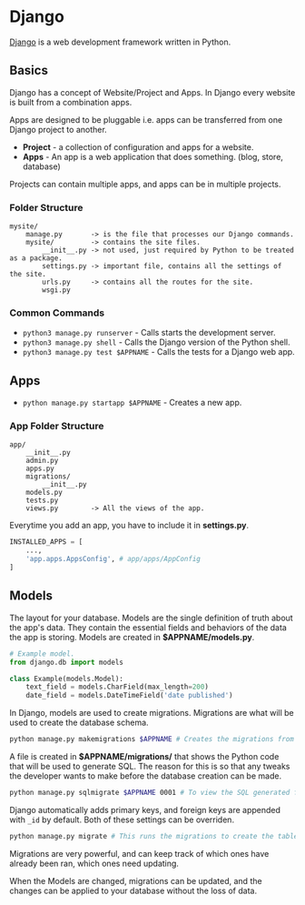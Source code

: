 # Django

[Django](https://www.djangoproject.com/) is a web development framework
written in Python.

## Basics

Django has a concept of Website/Project and Apps. In Django every website
is built from a combination apps.

Apps are designed to be pluggable i.e.
apps can be transferred from one Django project to another.

* **Project** - a collection of configuration and apps for a website.
* **Apps** - An app is a web application that does something. (blog, store, database)

Projects can contain multiple apps, and apps can be in multiple projects.

### Folder Structure

```code
mysite/
    manage.py       -> is the file that processes our Django commands.
    mysite/         -> contains the site files.
        __init__.py -> not used, just required by Python to be treated as a package.
        settings.py -> important file, contains all the settings of the site.
        urls.py     -> contains all the routes for the site.
        wsgi.py
```

### Common Commands

* `python3 manage.py runserver` - Calls starts the development server.
* `python3 manage.py shell` - Calls the Django version of the Python shell.
* `python3 manage.py test $APPNAME` - Calls the tests for a Django web app.

## Apps

* `python manage.py startapp $APPNAME` - Creates a new app.

### App Folder Structure

```code
app/
    __init__.py
    admin.py
    apps.py
    migrations/
        __init__.py
    models.py
    tests.py
    views.py        -> All the views of the app.
```

Everytime you add an app, you have to include it in **settings.py**.

```python
INSTALLED_APPS = [
    ...,
    'app.apps.AppsConfig', # app/apps/AppConfig
]
```

## Models

The layout for your database. Models are the single definition of truth about the app's data. They contain the essential fields and behaviors of the data the app is storing. Models are created in **$APPNAME/models.py**.

```python
# Example model.
from django.db import models

class Example(models.Model):
    text_field = models.CharField(max_length=200)
    date_field = models.DateTimeField('date published')
```

In Django, models are used to create migrations. Migrations are what will
be used to create the database schema.

```bash
python manage.py makemigrations $APPNAME # Creates the migrations from the models.
```

A file is created in **$APPNAME/migrations/** that shows the Python code that will be used to generate SQL. The reason for this is so that any tweaks the developer wants to make before the database creation can be made.

```bash
python manage.py sqlmigrate $APPNAME 0001 # To view the SQL generated from the migrations.
```

Django automatically adds primary keys, and foreign keys are appended with `_id` by default. Both of these settings can be overriden.

```bash
python manage.py migrate # This runs the migrations to create the tables in the app's database.
```

Migrations are very powerful, and can keep track of which ones have already been ran, which ones need updating.

When the Models are changed, migrations can be updated, and the changes can be applied to your database without the loss of data.
